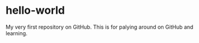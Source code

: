 # hello-world
My very first repository on GitHub. This is for palying around on GitHub and learning.
